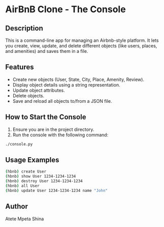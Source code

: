 # AirBnB Clone - The Console

## Description

This is a command-line app for managing an Airbnb-style platform. It lets you create, view, update, and delete different objects (like users, places, and amenities) and saves them in a file.

## Features

* Create new objects (User, State, City, Place, Amenity, Review).
* Display object details using a string representation.
* Update object attributes.
* Delete objects.
* Save and reload all objects to/from a JSON file.

## How to Start the Console

1. Ensure you are in the project directory.
2. Run the console with the following command:

```bash
./console.py
```

## Usage Examples

```bash
(hbnb) create User
(hbnb) show User 1234-1234-1234
(hbnb) destroy User 1234-1234-1234
(hbnb) all User
(hbnb) update User 1234-1234-1234 name "John"
```


## Author

Atete Mpeta Shina
